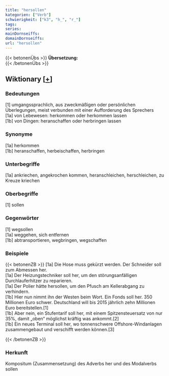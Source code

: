 ```yaml
---
title: "hersollen"
kategorien: ["Verb"]
schwierigkeit: ["k3", "h_", "r_"]
tags:
series:
mainDornseiffs:
domainDornseiffs:
url: "hersollen"
---
```


{{< betonenÜbs >}}
**Übersetzung:**  
{{< /betonenÜbs >}}

## Wiktionary [[+](https://de.wiktionary.org/wiki/hersollen)]

### Bedeutungen
[1] umgangssprachlich, aus zweckmäßigen oder persönlichen Überlegungen, meist verbunden mit einer Aufforderung des Sprechers  
[1a] von Lebewesen: herkommen oder herkommen lassen  
[1b] von Dingen: heranschaffen oder herbringen lassen  

### Synonyme
[1a] herkommen  
[1b] heranschaffen, herbeischaffen, herbringen  

### Unterbegriffe
[1a] ankriechen, angekrochen kommen, heranschleichen, herschleichen, zu Kreuze kriechen  

### Oberbegriffe
[1] sollen  

### Gegenwörter
[1] wegsollen  
[1a] weggehen, sich entfernen  
[1b] abtransportieren, wegbringen, wegschaffen  

### Beispiele
{{< betonenZB >}}
[1a] Die Hose muss gekürzt werden. Der Schneider soll zum Abmessen her.  
[1a] Der Heizungstechniker soll her, um den störungsanfälligen Durchlauferhitzer zu reparieren.  
[1a] Der Polier hätte hersollen, um den Pfusch am Kellerabgang zu verhindern.  
[1b] Hier nun nimmt ihn der Westen beim Wort. Ein Fonds soll her. 350 Millionen Euro schwer. Deutschland will bis 2015 jährlich zehn Millionen Euro bereitstellen.[1]  
[1b] Aber nein, ein Stufentarif soll her, mit einem Spitzensteuersatz von nur 35%, damit „oben“ möglichst kräftig was ankommt.[2]  
[1b] Ein neues Terminal soll her, wo tonnenschwere Offshore-Windanlagen zusammengebaut und verschifft werden können.[3]  

{{< /betonenZB >}}
### Herkunft
Kompositum (Zusammensetzung) des Adverbs her und des Modalverbs sollen  


